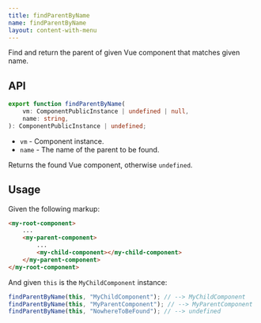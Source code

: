 ```yaml
---
title: findParentByName
name: findParentByName
layout: content-with-menu
---
```


Find and return the parent of given Vue component that matches given name.

## API

```ts
export function findParentByName(
    vm: ComponentPublicInstance | undefined | null,
    name: string,
): ComponentPublicInstance | undefined;
```

-   `vm` - Component instance.
-   `name` - The name of the parent to be found.

Returns the found Vue component, otherwise `undefined`.

## Usage

Given the following markup:

```html static
<my-root-component>
    ...
    <my-parent-component>
        ...
        <my-child-component></my-child-component>
    </my-parent-component>
</my-root-component>
```

And given `this` is the `MyChildComponent` instance:

```ts
findParentByName(this, "MyChildComponent"); // --> MyChildComponent
findParentByName(this, "MyParentComponent"); // --> MyParentComponent
findParentByName(this, "NowhereToBeFound"); // --> undefined
```
